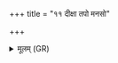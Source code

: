 +++
title = "११ दीक्षा तपो मनसो"

+++
<details><summary>मूलम् (GR)</summary>

दीक्षा तपो मनसो मातरिश्वा  
बृहस्पतिर् वाचो अस्याः स योनिः ।  
वेदांसि विद्या मयि सन्तु बह्वीर्  
अग्नीषोमा यशो अस्मासु धत्तम् ॥
</details>
